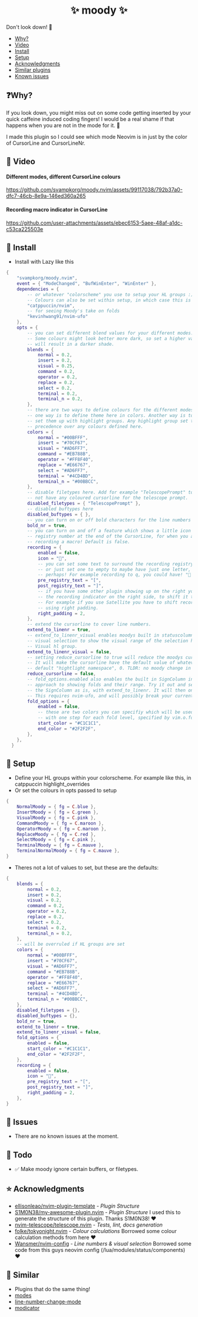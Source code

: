 <h1 align="center">✨ moody ✨</h1>

Don't look down! 🚠

- [Why?](#-Why?)
- [Video](#-Video)
- [Install](#-Install)
- [Setup](#-Setup)
- [Acknowledgments](#-Acknowledgments)
- [Similar plugins](#-Similar)
- [Known issues](#-Issues)

## ❓Why?

If you look down, you might miss out on some code getting inserted by your quick caffeine induced coding fingers!
I would be a real shame if that happens when you are not in the mode for it. 🤦

I made this plugin so I could see which mode Neovim is in just by the color of CursorLine and CursorLineNr.

## 🎥 Video

#### Different modes, different CursorLine colours
<https://github.com/svampkorg/moody.nvim/assets/99117038/792b37a0-dfc7-46cb-8e9a-146ed360a265>

#### Recording macro indicator in CursorLine
<https://github.com/user-attachments/assets/ebec6153-5aee-48af-a1dc-c53ca225503e>


## 💾 Install

- Install with Lazy like this
```lua
{
    "svampkorg/moody.nvim",
    event = { "ModeChanged", "BufWinEnter", "WinEnter" },
    dependencies = {
        -- or whatever "colorscheme" you use to setup your HL groups :)
        -- Colours can also be set within setup, in which case this is redundant.
        "catppuccin/nvim",
        -- for seeing Moody's take on folds
        "kevinhwang91/nvim-ufo"
    },
    opts = {
        -- you can set different blend values for your different modes.
        -- Some colours might look better more dark, so set a higher value
        -- will result in a darker shade.
        blends = {
            normal = 0.2,
            insert = 0.2,
            visual = 0.25,
            command = 0.2,
            operator = 0.2,
            replace = 0.2,
            select = 0.2,
            terminal = 0.2,
            terminal_n = 0.2,
        },
        -- there are two ways to define colours for the different modes.
        -- one way is to define theme here in colors. Another way is to
        -- set them up with highlight groups. Any highlight group set takes
        -- precedence over any colours defined here.
        colors = {
            normal = "#00BFFF",
            insert = "#70CF67",
            visual = "#AD6FF7",
            command = "#EB788B",
            operator = "#FF8F40",
            replace = "#E66767",
            select = "#AD6FF7",
            terminal = "#4CD4BD",
            terminal_n = "#00BBCC",
        },
        -- disable filetypes here. Add for example "TelescopePrompt" to
        -- not have any coloured cursorline for the telescope prompt.
        disabled_filetypes = { "TelescopePrompt" },
        -- disabled buftypes here
        disabled_buftypes = { },
        -- you can turn on or off bold characters for the line numbers
        bold_nr = true,
        -- you can turn on and off a feature which shows a little icon and
        -- registry number at the end of the CursorLine, for when you are
        -- recording a macro! Default is false.
        recording = {
            enabled = false,
            icon = "󰑋",
            -- you can set some text to surround the recording registry char with
            -- or just set one to empty to maybe have just one letter, an arrow
            -- perhaps! For example recording to q, you could have! "󰑋    q" :D
            pre_registry_text = "[",
            post_registry_text = "]",
            -- if you have some other plugin showing up on the right you can pad
            -- the recording indicator on the right side, to shift it to the left.
            -- For example if you use Satellite you have to shift recording to the left.
            -- using right padding.
            right_padding = 2,
        },
        -- extend the cursorline to cover line numbers. 
        extend_to_linenr = true,
        -- extend_to_linenr_visual enables moodys built in statuscolumn to cover linenr in
        -- visual selection to show the visual range of the selection highlighted by 
        -- Visual hl group.
        extend_to_linenr_visual = false,
        -- setting reduce_cursorline to true will reduce the moodys cursorline to.. nothing! 
        -- It will make the cursorline have the default value of whatever cursorline has in the
        -- default "hightlight namespace", 0. TLDR: no moody change in cursorline with ModeChanged.
        reduce_cursorline = false,
        -- fold_options.enabled also enables the built in SignColumn in moody. These folds takes a bit of a different
        -- approach to showing folds and their range. Try it out and see if you like it :) If not you can use
        -- the SignColumn as is, with extend_to_linenr. It will then only show diagnostic signs and linenr.
        -- This requires nvim-ufo, and will possibly break your current custom SignColumn (if you have any)
        fold_options = {
            enabled = false,
            -- these are two colors you can specifiy which will be used to generate a gradient
            -- with one step for each fold level, specified by vim.o.foldnestmax
            start_color = "#C1C1C1",
            end_color = "#2F2F2F",
        },
    },
  }
```

## 💺 Setup

- Define your HL groups within your colorscheme. For example like this, in catppuccin highlight_overrides
- Or set the colours in opts passed to setup
```lua
{
    NormalMoody = { fg = C.blue },
    InsertMoody = { fg = C.green },
    VisualMoody = { fg = C.pink },
    CommandMoody = { fg = C.maroon },
    OperatorMoody = { fg = C.maroon },
    ReplaceMoody = { fg = C.red },
    SelectMoody = { fg = C.pink },
    TerminalMoody = { fg = C.mauve },
    TerminalNormalMoody = { fg = C.mauve },
}
```

- Theres not a lot of values to set, but these are the defaults:
```lua
{
    blends = {
        normal = 0.2,
        insert = 0.2,
        visual = 0.2,
        command = 0.2,
        operator = 0.2,
        replace = 0.2,
        select = 0.2,
        terminal = 0.2,
        terminal_n = 0.2,
    },
    -- will be overruled if HL groups are set
    colors = {
        normal = "#00BFFF",
        insert = "#70CF67",
        visual = "#AD6FF7",
        command = "#EB788B",
        operator = "#FF8F40",
        replace = "#E66767",
        select = "#AD6FF7",
        terminal = "#4CD4BD",
        terminal_n = "#00BBCC",
    },
    disabled_filetypes = {},
    disabled_buftypes = {},
    bold_nr = true,
    extend_to_linenr = true,
    extend_to_linenr_visual = false,
    fold_options = {
        enabled = false,
        start_color = "#C1C1C1",
        end_color = "#2F2F2F",
    },
    recording = {
        enabled = false,
        icon = "󰑋",
        pre_registry_text = "[",
        post_registry_text = "]",
        right_padding = 2,
    },
}
```

## 🤯 Issues

- There are no known issues at the moment.

## 🤔 Todo

- ✅ Make moody ignore certain buffers, or filetypes.

## ⭐ Acknowledgments

- [ellisonleao/nvim-plugin-template](https://github.com/ellisonleao/nvim-plugin-template) - *Plugin Structure*
- [S1M0N38/my-awesome-plugin.nvim](https://github.com/ellisonleao/nvim-plugin-template) - *Plugin Structure* I used this to generate the structure of this plugin. Thanks S1M0N38! ❤️
- [nvim-telescope/telescope.nvim](https://github.com/nvim-telescope/telescope.nvim) - *Tests, lint, docs generation*
- [folke/tokyonight.nvim](https://github.com/folke/tokyonight.nvim) - *Colour calculations* Borrowed some colour calculation methods from here ❤️
- [Wansmer/nvim-config](https://github.com/Wansmer/nvim-config) - *Line numbers & visual selection* Borrowed some code from this guys neovim config (/lua/modules/status/components) ❤️

## 🫶 Similar

- Plugins that do the same thing!
- [modes](https://github.com/mvllow/modes.nvim)
- [line-number-change-mode](https://github.com/sethen/line-number-change-mode.nvim)
- [modicator](https://github.com/mawkler/modicator.nvim)
